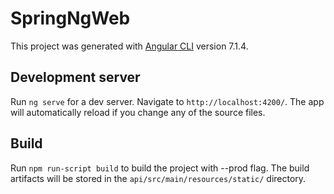 # SpringNgWeb

This project was generated with [Angular CLI](https://github.com/angular/angular-cli) version 7.1.4.

## Development server

Run `ng serve` for a dev server. Navigate to `http://localhost:4200/`. The app will automatically reload if you change any of the source files.

## Build

Run `npm run-script build` to build the project with --prod flag. The build artifacts will be stored in the `api/src/main/resources/static/` directory.